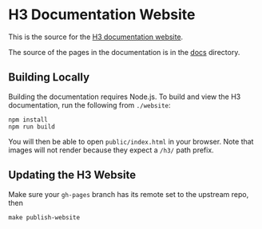 # H3 Documentation Website

This is the source for the [H3 documentation website](https://uber.github.io/h3/).

The source of the pages in the documentation is in the [docs](../docs) directory.

## Building Locally

Building the documentation requires Node.js. To build and view the H3 documentation,
run the following from `./website`:

```
npm install
npm run build
```

You will then be able to open `public/index.html` in your browser. Note that images
will not render because they expect a `/h3/` path prefix.

## Updating the H3 Website

Make sure your `gh-pages` branch has its remote set to the upstream repo, then

```
make publish-website
```
